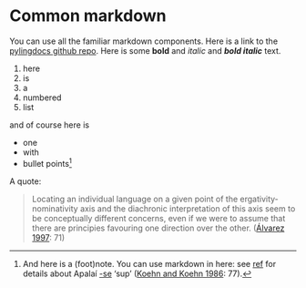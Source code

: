 
# Common markdown
You can use all the familiar markdown components.
Here is a link to the [pylingdocs github repo](https://github.com/fmatter/pylingdocs/).
Here is some **bold** and _italic_ and **_bold italic_** text.

1. here
2. is
3. a
4. numbered
3. list

and of course here is

* one
* with
* bullet points[^3]

A quote:

> Locating an individual language on a given point of the ergativity-nominativity axis and the diachronic interpretation of this axis seem to be conceptually different concerns, even if we were to assume that there are principies favouring one direction over the other. ([Álvarez 1997](/references/#source-alvarez1998split): 71)

[^3]: And here is a (foot)note. You can use markdown in here: see <a href='#sec:data' class='crossref' name='sec:data' >ref</a> for details about Apalaí [-se](/data/morphemes/apa-se) ‘<span class="gloss">sup<span class="tooltiptext gloss-sup" ></span></span>’ ([Koehn and Koehn 1986](/references/#source-koehn1986apalai): 77).

